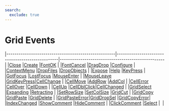 ```yaml
---
search:
  exclude: true
---
```


<h1 class="heading"><span class="name">Grid Events</span></h1>

|-----------------------------------------------------|-------------------------------------------------|---------------------------------------------------|
|[Close](../methodorevents/close.md)                  |[Create](../methodorevents/create.md)            |[FontOK](../methodorevents/fontok.md)              |
|[FontCancel](../methodorevents/fontcancel.md)        |[DragDrop](../methodorevents/dragdrop.md)        |[Configure](../methodorevents/configure.md)        |
|[ContextMenu](../methodorevents/contextmenu.md)      |[DropFiles](../methodorevents/dropfiles.md)      |[DropObjects](../methodorevents/dropobjects.md)    |
|[Expose](../methodorevents/expose.md)                |[Help](../methodorevents/help.md)                |[KeyPress](../methodorevents/keypress.md)          |
|[GotFocus](../methodorevents/gotfocus.md)            |[LostFocus](../methodorevents/lostfocus.md)      |[MouseEnter](../methodorevents/mouseenter.md)      |
|[MouseLeave](../methodorevents/mouseleave.md)        |[GridKeyPress](../methodorevents/gridkeypress.md)|[CellChange](../methodorevents/cellchange.md)      |
|[CellMove](../methodorevents/cellmove.md)            |[AddRow](../methodorevents/addrow.md)            |[AddCol](../methodorevents/addcol.md)              |
|[CellError](../methodorevents/cellerror.md)          |[CellOver](../methodorevents/cellover.md)        |[CellDown](../methodorevents/celldown.md)          |
|[CellUp](../methodorevents/cellup.md)                |[CellDblClick](../methodorevents/celldblclick.md)|[CellChanged](../methodorevents/cellchanged.md)    |
|[GridSelect](../methodorevents/gridselect.md)        |[Expanding](../methodorevents/expanding.md)      |[Retracting](../methodorevents/retracting.md)      |
|[SetRowSize](../methodorevents/setrowsize.md)        |[SetColSize](../methodorevents/setcolsize.md)    |[GridCut](../methodorevents/gridcut.md)            |
|[GridCopy](../methodorevents/gridcopy.md)            |[GridPaste](../methodorevents/gridpaste.md)      |[GridDelete](../methodorevents/griddelete.md)      |
|[GridPasteError](../methodorevents/gridpasteerror.md)|[GridDropSel](../methodorevents/griddropsel.md)  |[GridCopyError](../methodorevents/gridcopyerror.md)|
|[IndexChanged](../methodorevents/indexchanged.md)    |[ShowComment](../methodorevents/showcomment.md)  |[HideComment](../methodorevents/hidecomment.md)    |
|[ClickComment](../methodorevents/clickcomment.md)    |[Select](../methodorevents/select.md)            |&nbsp;                                             |
